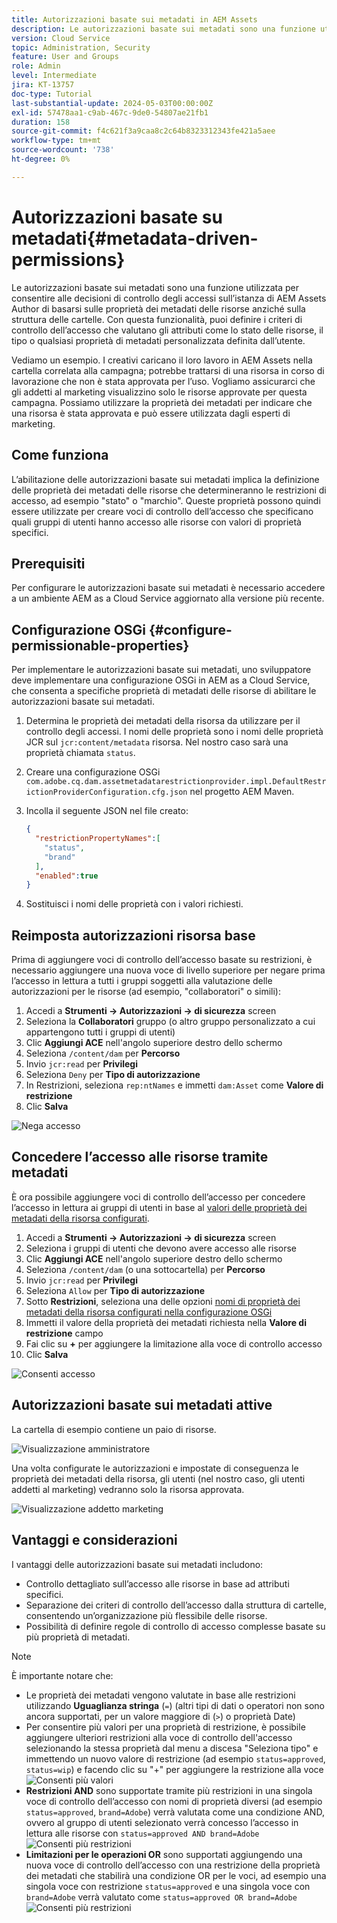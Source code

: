 ```yaml
---
title: Autorizzazioni basate sui metadati in AEM Assets
description: Le autorizzazioni basate sui metadati sono una funzione utilizzata per limitare l’accesso in base alle proprietà dei metadati delle risorse, anziché alla struttura delle cartelle.
version: Cloud Service
topic: Administration, Security
feature: User and Groups
role: Admin
level: Intermediate
jira: KT-13757
doc-type: Tutorial
last-substantial-update: 2024-05-03T00:00:00Z
exl-id: 57478aa1-c9ab-467c-9de0-54807ae21fb1
duration: 158
source-git-commit: f4c621f3a9caa8c2c64b8323312343fe421a5aee
workflow-type: tm+mt
source-wordcount: '738'
ht-degree: 0%

---
```


# Autorizzazioni basate su metadati{#metadata-driven-permissions}

Le autorizzazioni basate sui metadati sono una funzione utilizzata per consentire alle decisioni di controllo degli accessi sull’istanza di AEM Assets Author di basarsi sulle proprietà dei metadati delle risorse anziché sulla struttura delle cartelle. Con questa funzionalità, puoi definire i criteri di controllo dell’accesso che valutano gli attributi come lo stato delle risorse, il tipo o qualsiasi proprietà di metadati personalizzata definita dall’utente.

Vediamo un esempio. I creativi caricano il loro lavoro in AEM Assets nella cartella correlata alla campagna; potrebbe trattarsi di una risorsa in corso di lavorazione che non è stata approvata per l’uso. Vogliamo assicurarci che gli addetti al marketing visualizzino solo le risorse approvate per questa campagna. Possiamo utilizzare la proprietà dei metadati per indicare che una risorsa è stata approvata e può essere utilizzata dagli esperti di marketing.

## Come funziona

L’abilitazione delle autorizzazioni basate sui metadati implica la definizione delle proprietà dei metadati delle risorse che determineranno le restrizioni di accesso, ad esempio &quot;stato&quot; o &quot;marchio&quot;. Queste proprietà possono quindi essere utilizzate per creare voci di controllo dell’accesso che specificano quali gruppi di utenti hanno accesso alle risorse con valori di proprietà specifici.

## Prerequisiti

Per configurare le autorizzazioni basate sui metadati è necessario accedere a un ambiente AEM as a Cloud Service aggiornato alla versione più recente.

## Configurazione OSGi {#configure-permissionable-properties}

Per implementare le autorizzazioni basate sui metadati, uno sviluppatore deve implementare una configurazione OSGi in AEM as a Cloud Service, che consenta a specifiche proprietà di metadati delle risorse di abilitare le autorizzazioni basate sui metadati.

1. Determina le proprietà dei metadati della risorsa da utilizzare per il controllo degli accessi. I nomi delle proprietà sono i nomi delle proprietà JCR sul `jcr:content/metadata` risorsa. Nel nostro caso sarà una proprietà chiamata `status`.
1. Creare una configurazione OSGi `com.adobe.cq.dam.assetmetadatarestrictionprovider.impl.DefaultRestrictionProviderConfiguration.cfg.json` nel progetto AEM Maven.
1. Incolla il seguente JSON nel file creato:

   ```json
   {
     "restrictionPropertyNames":[
       "status",
       "brand"
     ],
     "enabled":true
   }
   ```

1. Sostituisci i nomi delle proprietà con i valori richiesti.

## Reimposta autorizzazioni risorsa base

Prima di aggiungere voci di controllo dell’accesso basate su restrizioni, è necessario aggiungere una nuova voce di livello superiore per negare prima l’accesso in lettura a tutti i gruppi soggetti alla valutazione delle autorizzazioni per le risorse (ad esempio, &quot;collaboratori&quot; o simili):

1. Accedi a __Strumenti → Autorizzazioni → di sicurezza__ screen
1. Seleziona la __Collaboratori__ gruppo (o altro gruppo personalizzato a cui appartengono tutti i gruppi di utenti)
1. Clic __Aggiungi ACE__ nell&#39;angolo superiore destro dello schermo
1. Seleziona `/content/dam` per __Percorso__
1. Invio `jcr:read` per __Privilegi__
1. Seleziona `Deny` per __Tipo di autorizzazione__
1. In Restrizioni, seleziona `rep:ntNames` e immetti `dam:Asset` come __Valore di restrizione__
1. Clic __Salva__

![Nega accesso](./assets/metadata-driven-permissions/deny-access.png)

## Concedere l’accesso alle risorse tramite metadati

È ora possibile aggiungere voci di controllo dell’accesso per concedere l’accesso in lettura ai gruppi di utenti in base al [valori delle proprietà dei metadati della risorsa configurati](#configure-permissionable-properties).

1. Accedi a __Strumenti → Autorizzazioni → di sicurezza__ screen
1. Seleziona i gruppi di utenti che devono avere accesso alle risorse
1. Clic __Aggiungi ACE__ nell&#39;angolo superiore destro dello schermo
1. Seleziona `/content/dam` (o una sottocartella) per __Percorso__
1. Invio `jcr:read` per __Privilegi__
1. Seleziona `Allow` per __Tipo di autorizzazione__
1. Sotto __Restrizioni__, seleziona una delle opzioni [nomi di proprietà dei metadati della risorsa configurati nella configurazione OSGi](#configure-permissionable-properties)
1. Immetti il valore della proprietà dei metadati richiesta nella __Valore di restrizione__ campo
1. Fai clic su __+__ per aggiungere la limitazione alla voce di controllo accesso
1. Clic __Salva__

![Consenti accesso](./assets/metadata-driven-permissions/allow-access.png)

## Autorizzazioni basate sui metadati attive

La cartella di esempio contiene un paio di risorse.

![Visualizzazione amministratore](./assets/metadata-driven-permissions/admin-view.png)

Una volta configurate le autorizzazioni e impostate di conseguenza le proprietà dei metadati della risorsa, gli utenti (nel nostro caso, gli utenti addetti al marketing) vedranno solo la risorsa approvata.

![Visualizzazione addetto marketing](./assets/metadata-driven-permissions/marketeer-view.png)

## Vantaggi e considerazioni

I vantaggi delle autorizzazioni basate sui metadati includono:

- Controllo dettagliato sull’accesso alle risorse in base ad attributi specifici.
- Separazione dei criteri di controllo dell’accesso dalla struttura di cartelle, consentendo un’organizzazione più flessibile delle risorse.
- Possibilità di definire regole di controllo di accesso complesse basate su più proprietà di metadati.

>[!NOTE]
>
> È importante notare che:
> 
> - Le proprietà dei metadati vengono valutate in base alle restrizioni utilizzando __Uguaglianza stringa__ (`=`) (altri tipi di dati o operatori non sono ancora supportati, per un valore maggiore di (`>`) o proprietà Date)
> - Per consentire più valori per una proprietà di restrizione, è possibile aggiungere ulteriori restrizioni alla voce di controllo dell&#39;accesso selezionando la stessa proprietà dal menu a discesa &quot;Seleziona tipo&quot; e immettendo un nuovo valore di restrizione (ad esempio `status=approved`, `status=wip`) e facendo clic su &quot;+&quot; per aggiungere la restrizione alla voce
> ![Consenti più valori](./assets/metadata-driven-permissions/allow-multiple-values.png)
> - __Restrizioni AND__ sono supportate tramite più restrizioni in una singola voce di controllo dell’accesso con nomi di proprietà diversi (ad esempio `status=approved`, `brand=Adobe`) verrà valutata come una condizione AND, ovvero al gruppo di utenti selezionato verrà concesso l’accesso in lettura alle risorse con `status=approved AND brand=Adobe`
> ![Consenti più restrizioni](./assets/metadata-driven-permissions/allow-multiple-restrictions.png)
> - __Limitazioni per le operazioni OR__ sono supportati aggiungendo una nuova voce di controllo dell’accesso con una restrizione della proprietà dei metadati che stabilirà una condizione OR per le voci, ad esempio una singola voce con restrizione `status=approved` e una singola voce con `brand=Adobe` verrà valutato come `status=approved OR brand=Adobe`
> ![Consenti più restrizioni](./assets/metadata-driven-permissions/allow-multiple-aces.png)
